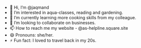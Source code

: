 - 👋 Hi, I’m @jaqmand
- 👀 I’m interested in aqua-classes, reading and gardening.
- 🌱 I’m currently learning more cooking skills from my colleague.
- 💞️ I’m looking to collaborate on businesses.
- 📫 How to reach me my website - @as-helpline.square.site
- 😄 Pronouns: she/her.
- ⚡ Fun fact: I loved to travel back in my 20s. 

<!---
jaqmand/jaqmand is a ✨ special ✨ repository because its `README.md` (this file) appears on your GitHub profile.
You can click the Preview link to take a look at your changes.
--->
